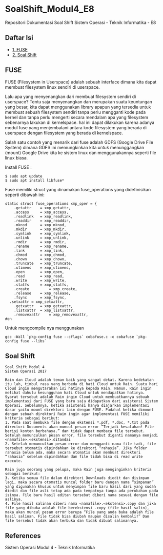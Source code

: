 # SoalShift_Modul4_E8

Repositori Dokumentasi Soal Shift Sistem Operasi - Teknik Informatika - E8

## Daftar Isi
- [1. FUSE](https://github.com/ferdinandjason/SoalShift_Modul4_E8#FUSE)
- [2. Soal Shift](https://github.com/ferdinandjason/SoalShift_Modul4_E8#Soal-Shift)

## FUSE

FUSE (Filesystem in Userspace) adalah sebuah interface dimana kita dapat membuat filesystem linux sendiri di userspace.

Lalu apa yang menyenangkan dari membuat filesystem sendiri di userspace? Tentu saja menyenangkan dan merupakan suatu keuntungan yang besar, kita dapat menggunakan library apapun yang tersedia untuk membuat sebuah filesystem sendiri tanpa perlu mengganti kode pada kernel dan tanpa perlu mengerti secara mendalam apa yang filesystem sebenarnya lakukan di kernelspace. hal ini dapat dilakukan karena adanya modul fuse yang menjembatani antara kode filesystem yang berada di userspace dengan filesystem yang berada di kernelspace.

Salah satu contoh yang menarik dari fuse adalah GDFS (Google Drive File System) dimana GDFS ini memungkinkan kita untuk menunggangkan (mount) Google Drive kita ke sistem linux dan menggunakannya seperti file linux biasa.

Install FUSE :
```
$ sudo apt update
$ sudo apt install libfuse*
```
Fuse memiliki struct yang dinamakan fuse_operations yang didefinisikan seperti dibawah ini:
```
static struct fuse_operations xmp_oper = {
	.getattr	= xmp_getattr,
	.access		= xmp_access,
	.readlink	= xmp_readlink,
	.readdir	= xmp_readdir,
	.mknod		= xmp_mknod,
	.mkdir		= xmp_mkdir,
	.symlink	= xmp_symlink,
	.unlink		= xmp_unlink,
	.rmdir		= xmp_rmdir,
	.rename		= xmp_rename,
	.link		= xmp_link,
	.chmod		= xmp_chmod,
	.chown		= xmp_chown,
	.truncate	= xmp_truncate,
	.utimens	= xmp_utimens,
	.open		= xmp_open,
	.read		= xmp_read,
	.write		= xmp_write,
	.statfs		= xmp_statfs,
	.create         = xmp_create,
	.release	= xmp_release,
	.fsync		= xmp_fsync,
  .setxattr	= xmp_setxattr,
	.getxattr	= xmp_getxattr,
	.listxattr	= xmp_listxattr,
	.removexattr	= xmp_removexattr,
#en
```
Untuk mengcompile nya menggunakan
```
gcc -Wall `pkg-config fuse --cflags` cobafuse.c -o cobafuse `pkg-config fuse --libs`
```
## Soal Shift

```
Soal Shift Modul 4
Sistem Operasi 2017

Rain dan Cloud adalah teman baik yang sangat dekat. Karena kedekatan itu lah, timbul rasa yang berbeda di hati Cloud untuk Rain. Suatu hari Cloud ingin mengutarakan isi hatinya kepada Rain. Namun, Rain ingin melihat dahulu kesungguhan hati Cloud untuk mendapatkan hatinya. Syarat tersebut adalah Rain ingin Cloud untuk membuatkannya sebuah implementasi dari FUSE yang baru saja didapatkan dari asistensi Sistem Operasi. Sebelumnya, ketika asistensi hanya diajarkan implementasi dasar yaitu mount direktori lain dengan FUSE. Padahal ketika dimount dengan sebuah direktori Rain ingin agar implementasi FUSE memiliki kriteria sebagai berikut:
1. Pada saat membuka file dengan ekstensi *.pdf, *.doc, *.txt pada directori Documents akan muncul pesan error “Terjadi kesalahan! File berisi konten berbahaya.” dan tidak dapat membaca file tersebut. Setelah memunculkan pesan error, file tersebut diganti namanya menjadi <namafile>.<ekstensi>.ditandai
2. Setelah memunculkan pesan error dan mengganti nama file tadi, file tersebut otomatis dipindahkan ke direktori “rahasia”. Jika folder rahasia belum ada, maka secara otomatis akan membuat direktori “rahasia” sebelum dipindahkan dan file tidak bisa di read write execute.

Rain juga seorang yang pelupa, maka Rain juga menginginkan kriteria sebagai berikut:
3. Ketika semua file dalam direktori Downloads diedit dan disimpan lagi, maka secara otomatis muncul folder baru dengan nama “simpanan” yang digunakan khusus untuk menyimpan file baru hasil dari yang sudah diedit dan file asli tetap ada pada tempatnya tanpa ada perubahan pada isinya. File baru hasil editan tersebut diberi nama sesuai dengan file aslinya.
4. File hasil salinan diberi nama <namafile>.<ekstensi>.copy dan jika file yang dibuka adalah file berekstensi .copy (file hasil salin), maka akan muncul pesan error berupa “File yang anda buka adalah file hasil salinan. File tidak bisa diubah maupun disalin kembali!” Dan file tersebut tidak akan terbuka dan tidak dibuat salinannya.

```

## References
Sistem Operasi Modul 4 - Teknik Informatika

